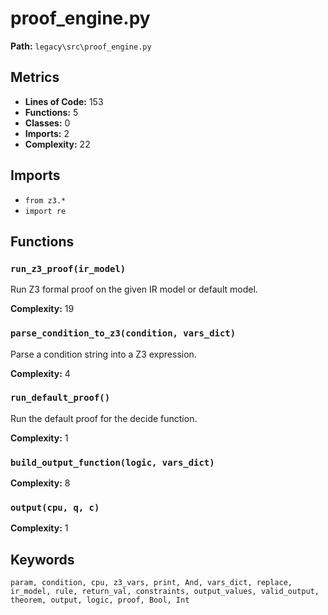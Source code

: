# proof_engine.py

**Path:** `legacy\src\proof_engine.py`

## Metrics

- **Lines of Code:** 153
- **Functions:** 5
- **Classes:** 0
- **Imports:** 2
- **Complexity:** 22

## Imports

- `from z3.*`
- `import re`

## Functions

### `run_z3_proof(ir_model)`

Run Z3 formal proof on the given IR model or default model.

**Complexity:** 19

### `parse_condition_to_z3(condition, vars_dict)`

Parse a condition string into a Z3 expression.

**Complexity:** 4

### `run_default_proof()`

Run the default proof for the decide function.

**Complexity:** 1

### `build_output_function(logic, vars_dict)`

**Complexity:** 8

### `output(cpu, q, c)`

**Complexity:** 1

## Keywords

`param, condition, cpu, z3_vars, print, And, vars_dict, replace, ir_model, rule, return_val, constraints, output_values, valid_output, theorem, output, logic, proof, Bool, Int`

